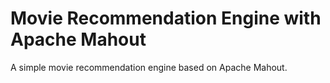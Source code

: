 Movie Recommendation Engine with Apache Mahout
=====================================
A simple movie recommendation engine based on Apache Mahout.
